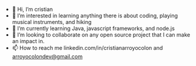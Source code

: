 - 👋 Hi, I’m cristian
- 👀 I’m interested in learning anything there is about coding, playing musical instruments, and hiking
- 🌱 I’m currently learning Java, javascript frameworks, and node.js
- 💞️ I’m looking to collaborate on any open source project that I can make an impact in. 
- 📫 How to reach me linkedin.com/in/cristianarroyocolon and arroyocolondev@gmail.com

<!---
crisboxing11/crisboxing11 is a ✨ special ✨ repository because its `README.md` (this file) appears on your GitHub profile.
You can click the Preview link to take a look at your changes.
--->
